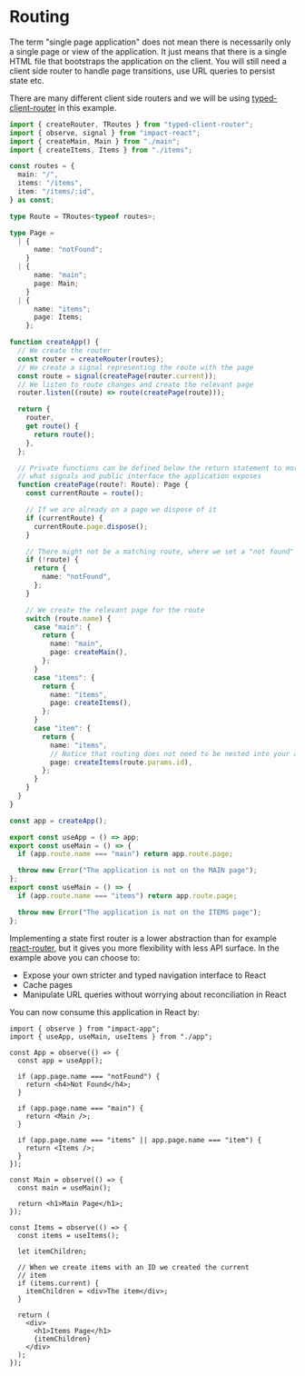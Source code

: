 # Routing

The term "single page application" does not mean there is necessarily only a single page or view of the application. It just means that there is a single HTML file that bootstraps the application on the client. You will still need a client side router to handle page transitions, use URL queries to persist state etc.

There are many different client side routers and we will be using [typed-client-router](https://github.com/christianalfoni/typed-client-router) in this example.

```ts
import { createRouter, TRoutes } from "typed-client-router";
import { observe, signal } from "impact-react";
import { createMain, Main } from "./main";
import { createItems, Items } from "./items";

const routes = {
  main: "/",
  items: "/items",
  item: "/items/:id",
} as const;

type Route = TRoutes<typeof routes>;

type Page =
  | {
      name: "notFound";
    }
  | {
      name: "main";
      page: Main;
    }
  | {
      name: "items";
      page: Items;
    };

function createApp() {
  // We create the router
  const router = createRouter(routes);
  // We create a signal representing the route with the page
  const route = signal(createPage(router.current));
  // We listen to route changes and create the relevant page
  router.listen((route) => route(createPage(route)));

  return {
    router,
    get route() {
      return route();
    },
  };

  // Private functions can be defined below the return statement to more clearly see
  // what signals and public interface the application exposes
  function createPage(route?: Route): Page {
    const currentRoute = route();

    // If we are already on a page we dispose of it
    if (currentRoute) {
      currentRoute.page.dispose();
    }

    // There might not be a matching route, where we set a "not found" state
    if (!route) {
      return {
        name: "notFound",
      };
    }

    // We create the relevant page for the route
    switch (route.name) {
      case "main": {
        return {
          name: "main",
          page: createMain(),
        };
      }
      case "items": {
        return {
          name: "items",
          page: createItems(),
        };
      }
      case "item": {
        return {
          name: "items",
          // Notice that routing does not need to be nested into your app. It is translating url params/queries into state
          page: createItems(route.params.id),
        };
      }
    }
  }
}

const app = createApp();

export const useApp = () => app;
export const useMain = () => {
  if (app.route.name === "main") return app.route.page;

  throw new Error("The application is not on the MAIN page");
};
export const useMain = () => {
  if (app.route.name === "items") return app.route.page;

  throw new Error("The application is not on the ITEMS page");
};
```

Implementing a state first router is a lower abstraction than for example [react-router](https://reactrouter.com/en/main), but it gives you more flexibility with less API surface. In the example above you can choose to:

- Expose your own stricter and typed navigation interface to React
- Cache pages
- Manipulate URL queries without worrying about reconciliation in React

You can now consume this application in React by:

```tsx
import { observe } from "impact-app";
import { useApp, useMain, useItems } from "./app";

const App = observe(() => {
  const app = useApp();

  if (app.page.name === "notFound") {
    return <h4>Not Found</h4>;
  }

  if (app.page.name === "main") {
    return <Main />;
  }

  if (app.page.name === "items" || app.page.name === "item") {
    return <Items />;
  }
});

const Main = observe(() => {
  const main = useMain();

  return <h1>Main Page</h1>;
});

const Items = observe(() => {
  const items = useItems();

  let itemChildren;

  // When we create items with an ID we created the current
  // item
  if (items.current) {
    itemChildren = <div>The item</div>;
  }

  return (
    <div>
      <h1>Items Page</h1>
      {itemChildren}
    </div>
  );
});
```

